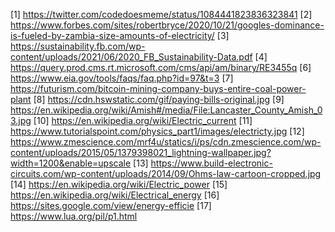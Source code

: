 [1] https://twitter.com/codedoesmeme/status/1084441823836323841
[2] https://www.forbes.com/sites/robertbryce/2020/10/21/googles-dominance-is-fueled-by-zambia-size-amounts-of-electricity/
[3] https://sustainability.fb.com/wp-content/uploads/2021/06/2020_FB_Sustainability-Data.pdf
[4] https://query.prod.cms.rt.microsoft.com/cms/api/am/binary/RE3455q
[6] https://www.eia.gov/tools/faqs/faq.php?id=97&t=3
[7] https://futurism.com/bitcoin-mining-company-buys-entire-coal-power-plant
[8] https://cdn.hswstatic.com/gif/paying-bills-original.jpg
[9] https://en.wikipedia.org/wiki/Amish#/media/File:Lancaster_County_Amish_03.jpg
[10] https://en.wikipedia.org/wiki/Electric_current
[11] https://www.tutorialspoint.com/physics_part1/images/electricty.jpg
[12] https://www.zmescience.com/mrf4u/statics/i/ps/cdn.zmescience.com/wp-content/uploads/2015/05/1379398021_lightning-wallpaper.jpg?width=1200&enable=upscale
[13] https://www.build-electronic-circuits.com/wp-content/uploads/2014/09/Ohms-law-cartoon-cropped.jpg
[14] https://en.wikipedia.org/wiki/Electric_power
[15] https://en.wikipedia.org/wiki/Electrical_energy
[16] https://sites.google.com/view/energy-efficie
[17] https://www.lua.org/pil/p1.html
